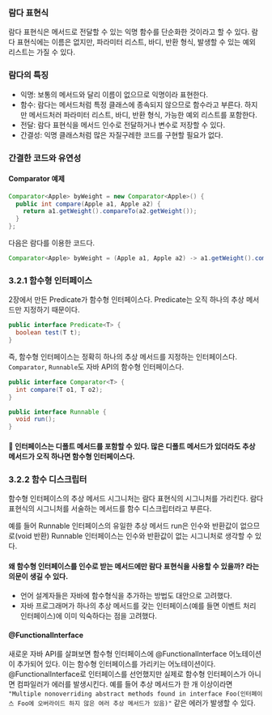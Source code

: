 ### 람다 표현식
람다 표현식은 메서드로 전달할 수 있는 익명 함수를 단순화한 것이라고 할 수 있다. 람다 표현식에는 이름은 없지만, 파라미터 리스트, 바디, 반환 형식, 발생할 수 있는 예외 리스트는 가질 수 있다.

### 람다의 특징
- 익명: 보통의 메서드와 달리 이름이 없으므로 익명이라 표현한다.
- 함수: 람다는 메서드처럼 특정 클래스에 종속되지 않으므로 함수라고 부른다. 하지만 메서드처러 파라미터 리스트, 바디, 반환 형식, 가능한 예외 리스트를 포함한다.
- 전달: 람다 표현식을 메서드 인수로 전달하거나 변수로 저장할 수 있다.
- 간결성: 익명 클래스처럼 많은 자질구레한 코드를 구현할 필요가 없다.

### 간결한 코드와 유연성
#### Comparator 예제
```java
Comparator<Apple> byWeight = new Comparator<Apple>() {
  public int compare(Apple a1, Apple a2) {
    return a1.getWeight().compareTo(a2.getWeight());
  }
};
```

다음은 람다를 이용한 코드다.
```java
Comparator<Apple> byWeight = (Apple a1, Apple a2) -> a1.getWeight().compareTo(a2.getWeight());
```

### 3.2.1 함수형 인터페이스
2장에서 만든 Predicate<T>가 함수형 인터페이스다. Predicate<T>는 오직 하나의 추상 메서드만 지정하기 때문이다.
```java
public interface Predicate<T> {
  boolean test(T t);
}
```

즉, 함수형 인터페이스는 정확히 하나의 추상 메서드를 지정하는 인터페이스다. `Comparator`, `Runnable`도 자바 API의 함수형 인터페이스다.
```java
public interface Comparator<T> {
  int compare(T o1, T o2);
}
```

```java
public interface Runnable {
  void run();
}
```

#### 📌 인터페이스는 디폴트 메서드를 포함할 수 있다. 많은 디폴트 메서드가 있더라도 추상 메서드가 오직 하나면 함수형 인터페이스다.

### 3.2.2 함수 디스크립터
함수형 인터페이스의 추상 메서드 시그니처는 람다 표현식의 시그니처를 가리킨다. 람다 표현식의 시그니처를 서술하는 메서드를 함수 디스크립터라고 부른다.

예를 들어 Runnable 인터페이스의 유일한 추상 메서드 run은 인수와 반환값이 없으므로(void 반환) Runnable 인터페이스는 인수와 반환값이 없는 시그니처로 생각할 수 있다.

#### 왜 함수형 인터페이스를 인수로 받는 메서드에만 람다 표현식을 사용할 수 있을까? 라는 의문이 생길 수 있다.
- 언어 설계자들은 자바에 함수형식을 추가하는 방법도 대안으로 고려했다.
- 자바 프로그래머가 하나의 추상 메서드를 갖는 인터페이스(예를 들면 이벤트 처리 인터페이스)에 이미 익숙하다는 점을 고려했다.
  
#### @FunctionalInterface
새로운 자바 API를 살펴보면 함수형 인터페이스에 @FunctionalInterface 어노테이션이 추가되어 있다. 이는 함수형 인터페이스를 가리키는 어노테이션이다. @FunctionalInterface로 인터페이스를 선언했지만 실제로 함수형 인터페이스가 아니면 컴파일러가 에러를 발생시킨다. 예를 들어 추상 메서드가 한 개 이상이라면 `"Multiple nonoverriding abstract methods found in interface Foo(인터페이스 Foo에 오버라이드 하지 않은 여러 추상 메서드가 있음)"` 같은 에러가 발생할 수 있다.













